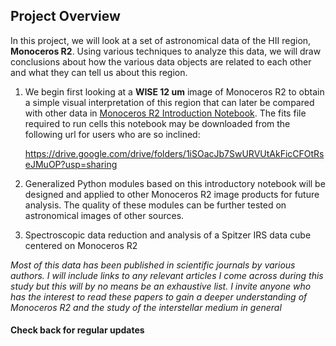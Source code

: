 ##                     Project Overview                         


In this project, we will look at a set of astronomical data of the HII region,
**Monoceros R2**. Using various techniques to analyze this data, we will draw
conclusions about how the various data objects are related to each other and
what they can tell us about this region.  

1. We begin first looking at a **WISE 12 um** image of Monoceros R2 to obtain a
   simple visual interpretation of this region that can later be compared with
   other data in [Monoceros R2 Introduction Notebook](https://github.com/cknigh24/monR2/blob/main/MonR2_Intro.ipynb). 
   The fits file required to run cells this notebook may be downloaded from the following url for users 
   who are so inclined:
   
   https://drive.google.com/drive/folders/1iSOacJb7SwURVUtAkFicCFOtRseJMuOP?usp=sharing

2. Generalized Python modules based on this introductory notebook will be designed and
   applied to other Monoceros R2 image products for future analysis. The quality of
   these modules can be further tested on astronomical images of other sources. 

3. Spectroscopic data reduction and analysis of a Spitzer IRS data cube centered
   on Monoceros R2 

*Most of this data has been published in scientific journals by various
authors. I will include links to any relevant articles I come across during
this study but this will by no means be an exhaustive list. I invite anyone
who has the interest to read these papers to gain a deeper understanding
of Monoceros R2 and the study of the interstellar medium in general*

#### Check back for regular updates

